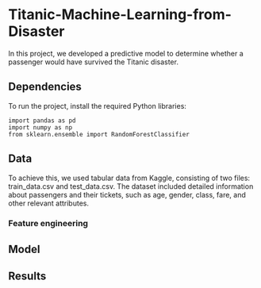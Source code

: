 # Titanic-Machine-Learning-from-Disaster
In this project, we developed a predictive model to determine whether a passenger would have survived the Titanic disaster.
## **Dependencies**
To run the project, install the required Python libraries:

```
import pandas as pd
import numpy as np
from sklearn.ensemble import RandomForestClassifier
```
## Data
To achieve this, we used tabular data from Kaggle, consisting of two files: train_data.csv and test_data.csv.
The dataset included detailed information about passengers and their tickets, such as age, gender, class, fare, and other relevant attributes.
### Feature engineering
## Model
## Results
